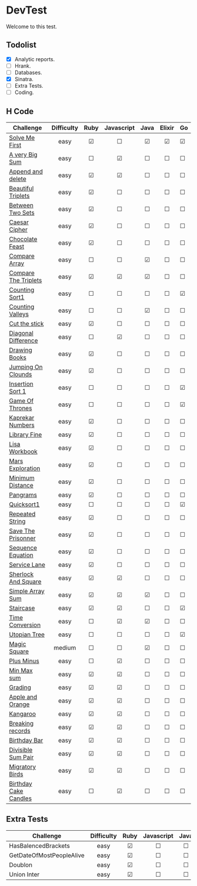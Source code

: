 # DevTest
 Welcome to this test.

## Todolist

- [x] Analytic reports.
- [ ] Hrank.
- [ ] Databases.
- [x] Sinatra.
- [ ] Extra Tests.
- [ ] Coding.

## H Code

| Challenge                                                                                       | Difficulty    |          Ruby         |       Javascript      |          Java         |     Elixir            |         Go            |
| ----------------------------------------------------------------------------------------------- |:-------------:|:---------------------:|:---------------------:|:---------------------:|:---------------------:|:----------------------|
| [Solve Me First](https://www.hackerrank.com/challenges/solve-me-first/problem)                  |    easy       |        &#9745;        |        &#9744;        |       &#9745;         |       &#9745;         |       &#9745;         |
| [A very Big Sum](https://www.hackerrank.com/challenges/a-very-big-sum/problem)                  |    easy       |        &#9744;        |        &#9745;        |       &#9744;         |       &#9744;         |       &#9744;         |
| [Append and delete](https://www.hackerrank.com/challenges/append-and-delete/problem)            |    easy       |        &#9745;        |        &#9745;        |       &#9744;         |       &#9744;         |       &#9744;         |
| [Beautiful Triplets](https://www.hackerrank.com/challenges/beautiful-triplets/problem)          |    easy       |        &#9745;        |        &#9744;        |       &#9744;         |       &#9744;         |       &#9744;         |
| [Between Two Sets](https://www.hackerrank.com/challenges/between-two-sets/problem)              |    easy       |        &#9745;        |        &#9744;        |       &#9744;         |       &#9744;         |       &#9744;         |
| [Caesar Cipher](https://www.hackerrank.com/challenges/caesar-cipher-1/problem)                  |    easy       |        &#9745;        |        &#9744;        |       &#9744;         |       &#9744;         |       &#9744;         |
| [Chocolate Feast](https://www.hackerrank.com/challenges/chocolate-feast/problem)                |    easy       |        &#9745;        |        &#9744;        |       &#9744;         |       &#9744;         |       &#9744;         |
| [Compare Array](https://www.hackerrank.com/challenges/solve-me-first/problem)                   |    easy       |        &#9744;        |        &#9744;        |       &#9745;         |       &#9744;         |       &#9744;         |
| [Compare The Triplets](https://www.hackerrank.com/challenges/compare-the-triplets/problem)      |    easy       |        &#9745;        |        &#9745;        |       &#9745;         |       &#9744;         |       &#9744;         |
| [Counting Sort1](https://www.hackerrank.com/challenges/countingsort1/problem)                   |    easy       |        &#9744;        |        &#9744;        |       &#9744;         |       &#9744;         |       &#9745;         |
| [Counting Valleys](https://www.hackerrank.com/challenges/counting-valleys/problem)              |    easy       |        &#9744;        |        &#9744;        |       &#9745;         |       &#9744;         |       &#9744;         |
| [Cut the stick](https://www.hackerrank.com/challenges/cut-the-sticks/problem)                   |    easy       |        &#9745;        |        &#9744;        |       &#9744;         |       &#9744;         |       &#9744;         |
| [Diagonal Difference](https://www.hackerrank.com/challenges/diagonal-difference/problem)        |    easy       |        &#9744;        |        &#9745;        |       &#9744;         |       &#9744;         |       &#9744;         |
| [Drawing Books](https://www.hackerrank.com/challenges/drawing-book/problem)                     |    easy       |        &#9745;        |        &#9744;        |       &#9744;         |       &#9744;         |       &#9744;         |
| [Jumping On Clounds](https://www.hackerrank.com/challenges/jumping-on-the-clouds-revisited)     |    easy       |        &#9745;        |        &#9744;        |       &#9744;         |       &#9744;         |       &#9744;         |
| [Insertion Sort 1](https://www.hackerrank.com/challenges/insertionsort1/problem)                |    easy       |        &#9744;        |        &#9744;        |       &#9744;         |       &#9744;         |       &#9745;         |
| [Game Of Thrones](https://www.hackerrank.com/challenges/game-of-thrones/problem)                |    easy       |        &#9744;        |        &#9744;        |       &#9744;         |       &#9744;         |       &#9745;         |
| [Kaprekar Numbers](https://www.hackerrank.com/challenges/kaprekar-numbers/problem)              |    easy       |        &#9745;        |        &#9744;        |       &#9744;         |       &#9744;         |       &#9744;         |
| [Library Fine](https://www.hackerrank.com/challenges/library-fine/problem)                      |    easy       |        &#9745;        |        &#9744;        |       &#9744;         |        &#9744;        |       &#9744;         |
| [Lisa Workbook](https://www.hackerrank.com/challenges/lisa-workbook/problem)                    |    easy       |        &#9745;        |        &#9744;        |       &#9744;         |        &#9744;        |       &#9744;         |
| [Mars Exploration](https://www.hackerrank.com/challenges/mars-exploration/problem)              |    easy       |        &#9745;        |        &#9744;        |       &#9744;         |        &#9744;        |       &#9744;         |
| [Minimum Distance](https://www.hackerrank.com/challenges/minimum-distance/problem)              |    easy       |        &#9745;        |        &#9744;        |       &#9744;         |        &#9744;        |       &#9744;         |
| [Pangrams](https://www.hackerrank.com/challenges/pangram/problem)                               |    easy       |        &#9745;        |        &#9744;        |       &#9744;         |        &#9744;        |       &#9744;         |
| [Quicksort1](https://www.hackerrank.com/challenges/quicksort1/problem)                          |    easy       |        &#9744;        |        &#9744;        |       &#9744;         |        &#9744;        |       &#9745;         |
| [Repeated String](https://www.hackerrank.com/challenges/repeated-string/problem)                |    easy       |        &#9745;        |        &#9744;        |       &#9744;         |        &#9744;        |       &#9744;         |
| [Save The Prisonner](https://www.hackerrank.com/challenges/save-the-prisoner/problem)           |    easy       |        &#9745;        |        &#9744;        |       &#9744;         |        &#9744;        |       &#9744;         |
| [Sequence Equation](https://www.hackerrank.com/challenges/permutation-equation/problem)         |    easy       |        &#9745;        |        &#9744;        |       &#9744;         |        &#9744;        |       &#9744;         |
| [Service Lane](https://www.hackerrank.com/challenges/service-lane/problem)                      |    easy       |        &#9745;        |        &#9744;        |       &#9744;         |        &#9744;        |       &#9744;         |
| [Sherlock And Square](https://www.hackerrank.com/challenges/sherlock-and-array/problem)         |    easy       |        &#9745;        |        &#9745;        |       &#9744;         |        &#9744;        |       &#9744;         |
| [Simple Array Sum](https://www.hackerrank.com/challenges/simple-array-sum/problem)              |    easy       |        &#9745;        |        &#9745;        |       &#9745;         |        &#9744;        |       &#9744;         |
| [Staircase](https://www.hackerrank.com/challenges/staircase/problem)                            |    easy       |        &#9745;        |        &#9745;        |       &#9744;         |        &#9744;        |       &#9745;         |
| [Time Conversion](https://www.hackerrank.com/challenges/time-conversion/problem)                |    easy       |        &#9744;        |        &#9745;        |       &#9745;         |        &#9744;        |       &#9744;         |
| [Utopian Tree](https://www.hackerrank.com/challenges/utopian-tree/problem)                      |    easy       |        &#9744;        |        &#9744;        |       &#9744;         |        &#9744;        |       &#9745;         |
| [Magic Square](https://www.hackerrank.com/challenges/staircase/problem)                         |    medium     |        &#9744;        |        &#9744;        |       &#9745;         |        &#9744;        |       &#9744;         |
| [Plus Minus](https://www.hackerrank.com/challenges/plus-minus/problem)                          |    easy       |        &#9744;        |        &#9745;        |       &#9744;         |        &#9744;        |       &#9744;         |
| [Min Max sum](https://www.hackerrank.com/challenges/mini-max-sum/problem)                       |    easy       |        &#9745;        |        &#9745;        |       &#9744;         |        &#9744;        |       &#9744;         |
| [Grading](https://www.hackerrank.com/challenges/grading/problem)                                |    easy       |        &#9745;        |        &#9745;        |       &#9744;         |        &#9744;        |       &#9744;         |
| [Apple and Orange](https://www.hackerrank.com/challenges/apple-and-orange/problem)              |    easy       |        &#9745;        |        &#9745;        |       &#9744;         |        &#9744;        |       &#9744;         |
| [Kangaroo](https://www.hackerrank.com/challenges/kangaroo/problem)                              |    easy       |        &#9745;        |        &#9745;        |       &#9744;         |        &#9744;        |       &#9744;         |
| [Breaking records](https://www.hackerrank.com/challenges/breaking-best-and-worst-records)       |    easy       |        &#9745;        |        &#9745;        |       &#9744;         |        &#9744;        |       &#9744;         |
| [Birthday Bar](https://www.hackerrank.com/challenges/the-birthday-bar)                          |    easy       |        &#9745;        |        &#9745;        |       &#9744;         |        &#9744;        |       &#9744;         |
| [Divisible Sum Pair](https://www.hackerrank.com/challenges/the-birthday-bar)                    |    easy       |        &#9745;        |        &#9745;        |       &#9744;         |        &#9744;        |       &#9744;         |
| [Migratory Birds](https://www.hackerrank.com/challenges/the-birthday-bar)                       |    easy       |        &#9745;        |        &#9745;        |       &#9744;         |        &#9744;        |       &#9744;         |
| [Birthday Cake Candles](https://www.hackerrank.com/challenges/birthday-cake-candles/problem)    |    easy       |        &#9744;        |        &#9745;        |       &#9744;         |        &#9744;        |       &#9744;         |

## Extra Tests
| Challenge                                                                                       | Difficulty    |          Ruby         |       Javascript      |          Java         |     Elixir            |         Go            |
| ----------------------------------------------------------------------------------------------- |:-------------:|:---------------------:|:---------------------:|:---------------------:|:---------------------:|:----------------------|
| HasBalencedBrackets                                                                             |    easy       |        &#9745;        |        &#9744;        |       &#9744;         |       &#9744;         |       &#9744;         |
| GetDateOfMostPeopleAlive                                                                        |    easy       |        &#9745;        |        &#9744;        |       &#9744;         |       &#9744;         |       &#9744;         |
| Doublon                                                                                         |    easy       |        &#9745;        |        &#9744;        |       &#9744;         |       &#9744;         |       &#9744;         |
| Union Inter                                                                                     |    easy       |        &#9745;        |        &#9744;        |       &#9744;         |       &#9744;         |       &#9744;         |
